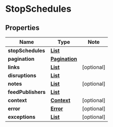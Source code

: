 # StopSchedules

## Properties

Name | Type | Note
---- | ---- | ----
**stopSchedules** | [**List<StopSchedule>**](StopSchedule.md) | 
**pagination** | [**Pagination**](Pagination.md) | 
**links** | [**List<LinkSchema>**](LinkSchema.md) | [optional] 
**disruptions** | [**List<Disruption>**](Disruption.md) | 
**notes** | [**List<Note>**](Note.md) | [optional] 
**feedPublishers** | [**List<FeedPublisher>**](FeedPublisher.md) | 
**context** | [**Context**](Context.md) | [optional] 
**error** | [**Error**](Error.md) | [optional] 
**exceptions** | [**List<Exception>**](Exception.md) | [optional] 

